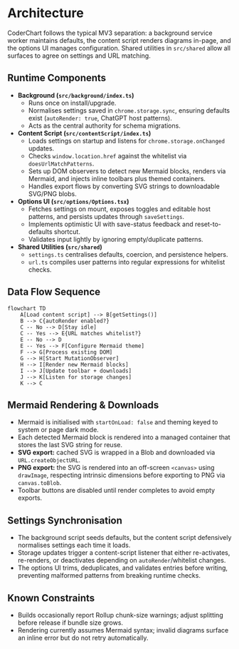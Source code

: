 # Architecture

CoderChart follows the typical MV3 separation: a background service worker maintains defaults, the content script renders diagrams in-page, and the options UI manages configuration. Shared utilities in `src/shared` allow all surfaces to agree on settings and URL matching.

## Runtime Components

- **Background (`src/background/index.ts`)**
  - Runs once on install/upgrade.
  - Normalises settings saved in `chrome.storage.sync`, ensuring defaults exist (`autoRender: true`, ChatGPT host patterns).
  - Acts as the central authority for schema migrations.
- **Content Script (`src/contentScript/index.ts`)**
  - Loads settings on startup and listens for `chrome.storage.onChanged` updates.
  - Checks `window.location.href` against the whitelist via `doesUrlMatchPatterns`.
  - Sets up DOM observers to detect new Mermaid blocks, renders via Mermaid, and injects inline toolbars plus themed containers.
  - Handles export flows by converting SVG strings to downloadable SVG/PNG blobs.
- **Options UI (`src/options/Options.tsx`)**
  - Fetches settings on mount, exposes toggles and editable host patterns, and persists updates through `saveSettings`.
  - Implements optimistic UI with save-status feedback and reset-to-defaults shortcut.
  - Validates input lightly by ignoring empty/duplicate patterns.
- **Shared Utilities (`src/shared`)**
  - `settings.ts` centralises defaults, coercion, and persistence helpers.
  - `url.ts` compiles user patterns into regular expressions for whitelist checks.

## Data Flow Sequence

```mermaid
flowchart TD
    A[Load content script] --> B[getSettings()]
    B --> C{autoRender enabled?}
    C -- No --> D[Stay idle]
    C -- Yes --> E{URL matches whitelist?}
    E -- No --> D
    E -- Yes --> F[Configure Mermaid theme]
    F --> G[Process existing DOM]
    G --> H[Start MutationObserver]
    H --> I[Render new Mermaid blocks]
    I --> J[Update toolbar + downloads]
    J --> K[Listen for storage changes]
    K --> C
```

## Mermaid Rendering & Downloads

- Mermaid is initialised with `startOnLoad: false` and theming keyed to system or page dark mode.
- Each detected Mermaid block is rendered into a managed container that stores the last SVG string for reuse.
- **SVG export:** cached SVG is wrapped in a Blob and downloaded via `URL.createObjectURL`.
- **PNG export:** the SVG is rendered into an off-screen `<canvas>` using `drawImage`, respecting intrinsic dimensions before exporting to PNG via `canvas.toBlob`.
- Toolbar buttons are disabled until render completes to avoid empty exports.

## Settings Synchronisation

- The background script seeds defaults, but the content script defensively normalises settings each time it loads.
- Storage updates trigger a content-script listener that either re-activates, re-renders, or deactivates depending on `autoRender`/whitelist changes.
- The options UI trims, deduplicates, and validates entries before writing, preventing malformed patterns from breaking runtime checks.

## Known Constraints

- Builds occasionally report Rollup chunk-size warnings; adjust splitting before release if bundle size grows.
- Rendering currently assumes Mermaid syntax; invalid diagrams surface an inline error but do not retry automatically.
